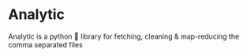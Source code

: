 # Analytic

Analytic is a python :closed_book: library for fetching, cleaning & map-reducing the comma separated files
